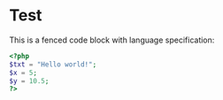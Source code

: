 # Test

This is a fenced code block with language specification:

```php
<?php
$txt = "Hello world!";
$x = 5;
$y = 10.5;
?>
```
